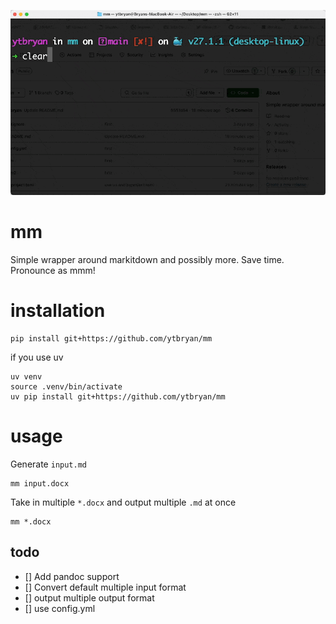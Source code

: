 ![demo](images/1.gif)

# mm
Simple wrapper around markitdown and possibly more. Save time. Pronounce as mmm! 

# installation

```
pip install git+https://github.com/ytbryan/mm
```

if you use uv
```
uv venv
source .venv/bin/activate
uv pip install git+https://github.com/ytbryan/mm
```

# usage

Generate `input.md`
```
mm input.docx
```

Take in multiple `*.docx` and output multiple `.md` at once

```
mm *.docx
```

## todo
- [] Add pandoc support
- [] Convert default multiple input format 
- [] output multiple output format
- [] use config.yml
